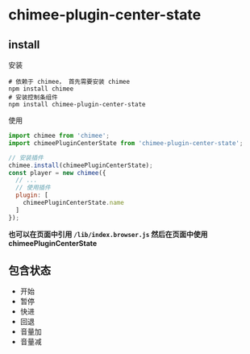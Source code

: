 # chimee-plugin-center-state

## install

安装

```shell
# 依赖于 chimee， 首先需要安装 chimee
npm install chimee
# 安装控制条组件
npm install chimee-plugin-center-state
```

使用

```javascript
import chimee from 'chimee';
import chimeePluginCenterState from 'chimee-plugin-center-state';

// 安装插件
chimee.install(chimeePluginCenterState);
const player = new chimee({
  // ...
  // 使用插件
  plugin: [
    chimeePluginCenterState.name
  ]
});
```

**也可以在页面中引用 `/lib/index.browser.js` 然后在页面中使用 chimeePluginCenterState**

## 包含状态

* 开始
* 暂停
* 快进
* 回退
* 音量加
* 音量减
